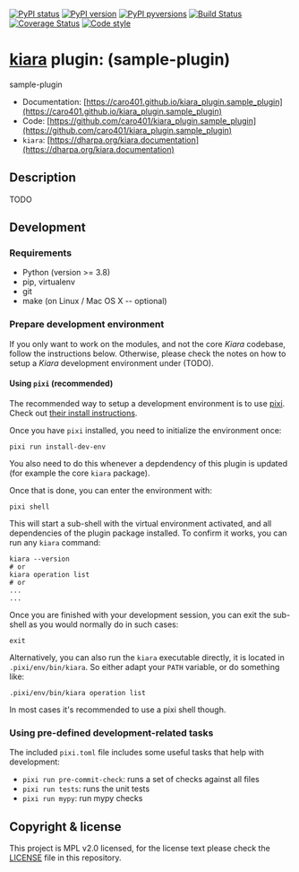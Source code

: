 [![PyPI status](https://img.shields.io/pypi/status/kiara_plugin.sample_plugin.svg)](https://pypi.python.org/pypi/kiara_plugin.sample_plugin/)
[![PyPI version](https://img.shields.io/pypi/v/kiara_plugin.sample_plugin.svg)](https://pypi.python.org/pypi/kiara_plugin.sample_plugin/)
[![PyPI pyversions](https://img.shields.io/pypi/pyversions/kiara_plugin.sample_plugin.svg)](https://pypi.python.org/pypi/kiara_plugin.sample_plugin/)
[![Build Status](https://img.shields.io/endpoint.svg?url=https%3A%2F%2Factions-badge.atrox.dev%2Fcaro401%2Fkiara%2Fbadge%3Fref%3Ddevelop&style=flat)](https://actions-badge.atrox.dev/caro401/kiara_plugin.sample_plugin/goto?ref=develop)
[![Coverage Status](https://coveralls.io/repos/github/caro401/kiara_plugin.sample_plugin/badge.svg?branch=develop)](https://coveralls.io/github/caro401/kiara_plugin.sample_plugin?branch=develop)
[![Code style](https://img.shields.io/badge/code%20style-black-000000.svg)](https://github.com/ambv/black)

# [**kiara**](https://dharpa.org/kiara.documentation) plugin: (sample-plugin)

sample-plugin

 - Documentation: [https://caro401.github.io/kiara_plugin.sample_plugin](https://caro401.github.io/kiara_plugin.sample_plugin)
 - Code: [https://github.com/caro401/kiara_plugin.sample_plugin](https://github.com/caro401/kiara_plugin.sample_plugin)
 - `kiara`: [https://dharpa.org/kiara.documentation](https://dharpa.org/kiara.documentation)

## Description

TODO

## Development

### Requirements

- Python (version >= 3.8)
- pip, virtualenv
- git
- make (on Linux / Mac OS X -- optional)


### Prepare development environment

If you only want to work on the modules, and not the core *Kiara* codebase, follow the instructions below. Otherwise, please
check the notes on how to setup a *Kiara* development environment under (TODO).

#### Using `pixi` (recommended)

The recommended way to setup a development environment is to use [pixi](https://github.com/prefix-dev/pixi). Check out [their install instructions](https://github.com/prefix-dev/pixi#installation).

Once you have `pixi` installed, you need to initialize the environment once:

```
pixi run install-dev-env
```

You also need to do this whenever a depdendency of this plugin is updated (for example the core `kiara` package).

Once that is done, you can enter the environment with:

```
pixi shell
```

This will start a sub-shell with the virtual environment activated, and all dependencies of the plugin package installed. To confirm it works, you can run any `kiara` command:

```
kiara --version
# or
kiara operation list
# or
...
...
```

Once you are finished with your development session, you can exit the sub-shell as you would normally do in such cases:

```
exit
```

Alternatively, you can also run the `kiara` executable directly, it is located in `.pixi/env/bin/kiara`. So either adapt your `PATH` variable, or do something like:

```
.pixi/env/bin/kiara operation list
```

In most cases it's recommended to use a pixi shell though.


### Using pre-defined development-related tasks

The included `pixi.toml` file includes some useful tasks that help with development:

- `pixi run pre-commit-check`: runs a set of checks against all files
- `pixi run tests`: runs the unit tests
- `pixi run mypy`: run mypy checks

## Copyright & license

This project is MPL v2.0 licensed, for the license text please check the [LICENSE](/LICENSE) file in this repository.
